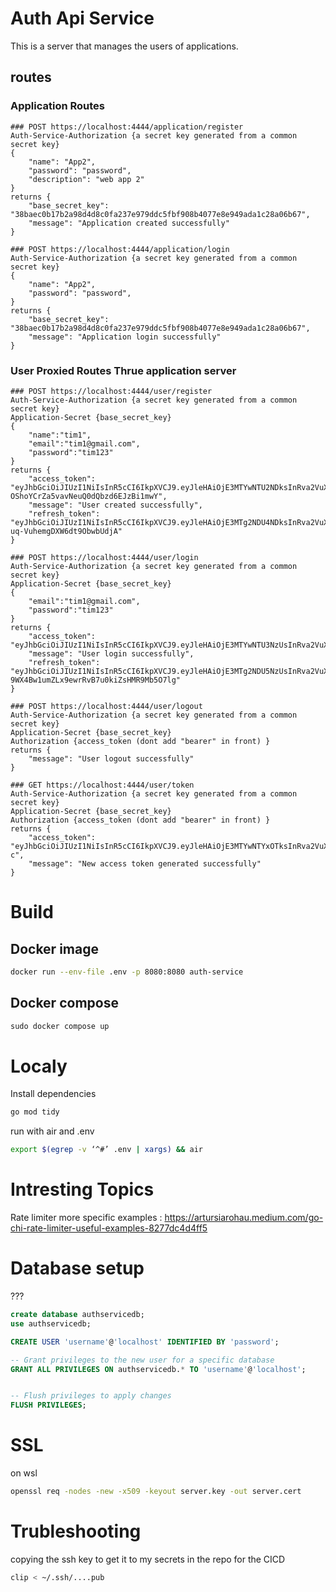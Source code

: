 # Auth Api Service
This is a server that manages the users of applications.

## routes 

### Application Routes
```
### POST https://localhost:4444/application/register
Auth-Service-Authorization {a secret key generated from a common secret key}
{
    "name": "App2",
    "password": "password",
    "description": "web app 2"
}
returns {
    "base_secret_key": "38baec0b17b2a98d4d8c0fa237e979ddc5fbf908b4077e8e949ada1c28a06b67",
    "message": "Application created successfully"
}
```

```
### POST https://localhost:4444/application/login
Auth-Service-Authorization {a secret key generated from a common secret key}
{
    "name": "App2",
    "password": "password",
}
returns {
    "base_secret_key": "38baec0b17b2a98d4d8c0fa237e979ddc5fbf908b4077e8e949ada1c28a06b67",
    "message": "Application login successfully"
}
```
### User Proxied Routes Thrue application server

```
### POST https://localhost:4444/user/register
Auth-Service-Authorization {a secret key generated from a common secret key}
Application-Secret {base_secret_key}
{
    "name":"tim1",
    "email":"tim1@gmail.com",
    "password":"tim123"
}
returns {
    "access_token": "eyJhbGciOiJIUzI1NiIsInR5cCI6IkpXVCJ9.eyJleHAiOjE3MTYwNTU2NDksInRva2VuX3R5cGUiOiJhY2Nlc3NfdG9rZW4iLCJ1c2VyX2lkIjoiNDJvaUhvYXpFdE5rOVZ5UUVRZXVrelZhcEVUbnpBWjl0TExrIiwidXNlcl90eXBlIjoxfQ.x9DfZ5O9R-OShoYCrZa5vavNeuQ0dQbzd6EJzBi1mwY",
    "message": "User created successfully",
    "refresh_token": "eyJhbGciOiJIUzI1NiIsInR5cCI6IkpXVCJ9.eyJleHAiOjE3MTg2NDU4NDksInRva2VuX3R5cGUiOiJyZWZyZXNoX3Rva2VuIiwidXNlcl9pZCI6IjQyb2lIb2F6RXROazlWeVFFUWV1a3pWYXBFVG56QVo5dExMayIsInVzZXJfdHlwZSI6MX0.DQhnSIv_tD8V5kyWX_-uq-VuhemgDXW6dt9ObwbUdjA"
}
```

```
### POST https://localhost:4444/user/login
Auth-Service-Authorization {a secret key generated from a common secret key}
Application-Secret {base_secret_key}
{
    "email":"tim1@gmail.com",
    "password":"tim123"
}
returns {
    "access_token": "eyJhbGciOiJIUzI1NiIsInR5cCI6IkpXVCJ9.eyJleHAiOjE3MTYwNTU3NzUsInRva2VuX3R5cGUiOiJhY2Nlc3NfdG9rZW4iLCJ1c2VyX2lkIjoiNDJvaUhvYXpFdE5rOVZ5UUVRZXVrelZhcEVUbnpBWjl0TExrIiwidXNlcl90eXBlIjoxfQ.RjXfGtHudbJT8tvWoyHfUI5uxAqh5WH2lmXIctdoFFo",
    "message": "User login successfully",
    "refresh_token": "eyJhbGciOiJIUzI1NiIsInR5cCI6IkpXVCJ9.eyJleHAiOjE3MTg2NDU5NzUsInRva2VuX3R5cGUiOiJyZWZyZXNoX3Rva2VuIiwidXNlcl9pZCI6IjQyb2lIb2F6RXROazlWeVFFUWV1a3pWYXBFVG56QVo5dExMayIsInVzZXJfdHlwZSI6MX0.E1_7E-9WX4Bw1umZLx9ewrRvB7u0kiZsHMR9Mb5O7lg"
}
```

```
### POST https://localhost:4444/user/logout
Auth-Service-Authorization {a secret key generated from a common secret key}
Application-Secret {base_secret_key}
Authorization {access_token (dont add "bearer" in front) }
returns {
    "message": "User logout successfully"
}
```

```
### GET https://localhost:4444/user/token
Auth-Service-Authorization {a secret key generated from a common secret key}
Application-Secret {base_secret_key}
Authorization {access_token (dont add "bearer" in front) }
returns {
    "access_token": "eyJhbGciOiJIUzI1NiIsInR5cCI6IkpXVCJ9.eyJleHAiOjE3MTYwNTYxOTksInRva2VuX3R5cGUiOiJhY2Nlc3NfdG9rZW4iLCJ1c2VyX2lkIjoidzlka21KTDI5d0ZIOEdKd0ZXQ1hrU2pGUlUzRG54eGRNc004IiwidXNlcl90eXBlIjoxfQ.SdWS3liumzSQHzTwfE_yR2KRrs9klLar9jHqpDlZS-c",
    "message": "New access token generated successfully"
}
```

# Build
## Docker image
```bash
docker run --env-file .env -p 8080:8080 auth-service
```

## Docker compose
```Dockerfile
sudo docker compose up
```

# Localy
Install dependencies
```bash
go mod tidy
```

run with air and .env
```bash
export $(egrep -v ‘^#’ .env | xargs) && air
```

# Intresting Topics
Rate limiter more specific examples : https://artursiarohau.medium.com/go-chi-rate-limiter-useful-examples-8277dc4d4ff5

# Database setup
???
```sql
create database authservicedb;
use authservicedb;

CREATE USER 'username'@'localhost' IDENTIFIED BY 'password';

-- Grant privileges to the new user for a specific database
GRANT ALL PRIVILEGES ON authservicedb.* TO 'username'@'localhost';


-- Flush privileges to apply changes
FLUSH PRIVILEGES;
```
# SSL
on wsl
```bash
openssl req -nodes -new -x509 -keyout server.key -out server.cert
```

# Trubleshooting
copying the ssh key to get it to my secrets in the repo for the CICD
```bash
clip < ~/.ssh/....pub
```